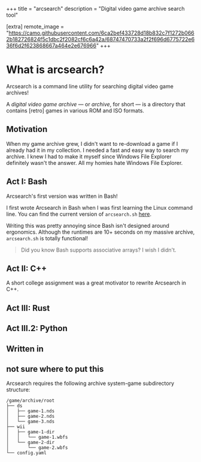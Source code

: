+++
title = "arcsearch"
description = "Digital video game archive search tool"

[extra]
remote_image = "https://camo.githubusercontent.com/6ca2bef433728d18b832c7f1272b0662b182726824f5c1dbc2f2082cf6c6a42a/68747470733a2f2f696d6775722e636f6d2f623868667a464e2e676966"
+++

# What is arcsearch?

Arcsearch is a command line utility for searching digital video game archives!

A _digital video game archive_ — or _archive_, for short — is a directory that contains [retro] games in various ROM and ISO formats.

## Motivation

When my game archive grew, I didn't want to re-download a game if I already had it in my collection. I needed a fast and easy way to search my archive. I knew I had to make it myself since Windows File Explorer definitely wasn't the answer. All my homies hate Windows File Explorer.

## Act I: Bash

Arcsearch's first version was written in Bash!

I first wrote Arcsearch in Bash when I was first learning the Linux command line. You can find the current version of `arcsearch.sh` [here](https://github.com/massivebird/dotfiles/blob/98cd02161010b6b4fd98384dec0b19657f852df9/scripts/arcsearch.sh).

Writing this was pretty annoying since Bash isn't designed around ergonomics. Although the runtimes are 10+ seconds on my massive archive, `arcsearch.sh` is totally functional!

> Did you know Bash supports associative arrays? I wish I didn't.

## Act II: C++

A short college assignment was a great motivator to rewrite Arcsearch in C++.

## Act III: Rust

## Act III.2: Python

## Written in 

## not sure where to put this

Arcsearch requires the following archive system-game subdirectory structure:

```
/game/archive/root
├── ds
│   ├── game-1.nds
│   ├── game-2.nds
│   └── game-3.nds
├── wii
│   ├── game-1-dir
│   │   └── game-1.wbfs
│   └── game-2-dir
│       └── game-2.wbfs
└── config.yaml
```
